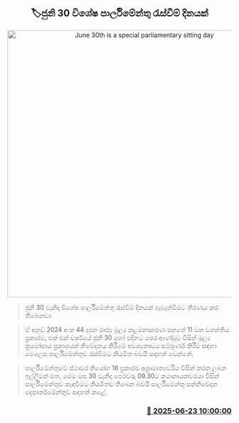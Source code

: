 <p align='center'><b><h2 align='center' title='June 30th is a special parliamentary sitting day'>🏷ජුනි 30 විශේෂ පාර්ලිමේන්තු රැස්වීම් දිනයක්</h2></b></p>
<p align='center'><img src='https://helakuru.sgp1.cdn.digitaloceanspaces.com/esana/images/lib/parliment-new-01[1].jpg' width='600' alt='June 30th is a special parliamentary sitting day'></p>

> ජුනි 30 වැනිදා විශේෂ පාර්ලිමේන්තු රැස්වීම් දිනයක් පැවැත්වීමට තීරණය කර තිබෙනවා.

> ඒ අනුව 2024 අංක 44 දරන රාජ්‍ය මූල්‍ය කළමනාකරණ පනතේ 11 වන වගන්තිය ප්‍රකාරව, එක් එක් වර්ෂයේ ජුනි 30 හෝ එදිනට පෙර ආණ්ඩුව විසින් මූල්‍ය ක්‍රමෝපාය ප්‍රකාශයක් නිවේදනය කිරීමේ අවශ්‍යතාවය සම්පූර්ණ කිරීම සඳහා මෙලෙස පාර්ලිමේන්තුව රැස්වීමට නියමිත බවයි සඳහන් වෙන්නේ.

> පාර්ලිමේන්තුවේ ස්ථාවර නියෝග 16 ප්‍රකාරව අග්‍රාමාත්‍යවරිය විසින් කරනු ලබන ඉල්ලීමක් මත, මෙම මස 30 වැනිදා පෙරවරු 09.30ට කථානායකවරයා විසින් පාර්ලිමේන්තුව කැඳවීමට නියමිතව තිබෙන බවයි පාර්ලිමේන්තු සන්නිවේදන දෙපාර්තමේන්තුව සඳහන් කළේ.



<h3 align='right'><a href='https://www.helakuru.lk/esana/p/111244/'>📅 2025-06-23 10:00:00</a></h3>
